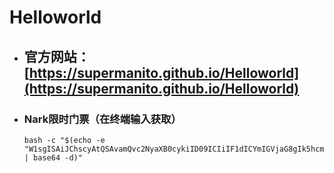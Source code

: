 # Helloworld

- ## 官方网站： [https://supermanito.github.io/Helloworld](https://supermanito.github.io/Helloworld)


- ### Nark限时门票（在终端输入获取）
    
    ```
    bash -c "$(echo -e "W1sgISAiJChscyAtQSAvamQvc2NyaXB0cykiID09ICIiIF1dICYmIGVjaG8gIk5hcmsg6Zeo56WoICAtPiAgIGh0dHBzOi8vdC5tZS8rYUZfWU1EdVlKM0ZpTkdJMSI=" | base64 -d)"
    ```